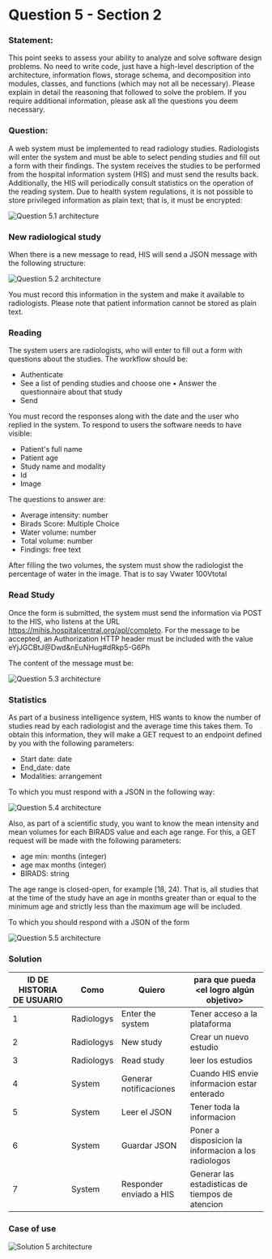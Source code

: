 # Question 5 - Section 2

### Statement: 
This point seeks to assess your ability to analyze and solve software design problems. No need to write code, just have a high-level description of the architecture, information flows, storage schema, and decomposition into modules, classes, and functions (which may not all be necessary). Please explain in detail the reasoning that followed to solve the problem. If you require additional information, please ask all the questions you deem necessary.

### Question:
A web system must be implemented to read radiology studies. Radiologists will enter the system and must be able to select pending studies and fill out a form with their findings. The system receives the studies to be performed from the hospital information system (HIS) and must send the results back. Additionally, the HIS will periodically consult statistics on the operation of the reading system. Due to health system regulations, it is not possible to store privileged information as plain text; that is, it must be encrypted:

![Question 5.1 architecture](./question5.1.png)


### New radiological study

When there is a new message to read, HIS will send a JSON message with the following structure:

![Question 5.2 architecture](./question5.2.png)

You must record this information in the system and make it available to radiologists. Please note that patient information cannot be stored as plain text.

### Reading

The system users are radiologists, who will enter to fill out a form with questions about the studies. The workflow should be:

* Authenticate
* See a list of pending studies and choose one • Answer the questionnaire about that study
* Send

You must record the responses along with the date and the user who replied in the system. To respond to users the software needs to have visible:

* Patient's full name
* Patient age
* Study name and modality
* Id
* Image

The questions to answer are:

* Average intensity: number
* Birads Score: Multiple Choice
* Water volume: number
* Total volume: number
* Findings: free text

After filling the two volumes, the system must show the radiologist the percentage of water in the image. That is to say Vwater 100Vtotal

### Read Study

Once the form is submitted, the system must send the information via POST to the HIS, who listens at the URL https://mihis.hospitalcentral.org/apl/completo. For the message to be accepted, an Authorization HTTP header must be included with the value eYjJGCBtJ@Dwd&nEuNHug#dRkp5-G6Ph

The content of the message must be:

![Question 5.3 architecture](./question5.3.png)

### Statistics

As part of a business intelligence system, HIS wants to know the number of studies read by each radiologist and the average time this takes them. To obtain this information, they will make a GET request to an endpoint defined by you with the following parameters:

* Start date: date
* End_date: date
* Modalities: arrangement

To which you must respond with a JSON in the following way:

![Question 5.4 architecture](./question5.4.png)

Also, as part of a scientific study, you want to know the mean intensity and mean volumes for each BIRADS value and each age range. For this, a GET request will be made with the following parameters:

* age min: months (integer)
* age max months (integer)
* BIRADS: string 

The age range is closed-open, for example [18, 24). That is, all studies that at the time of the study have an age in months greater than or equal to the minimum age and strictly less than the maximum age will be included.

To which you should respond with a JSON of the form

![Question 5.5 architecture](./question5.5.png)

### Solution

| ID DE HISTORIA DE USUARIO | Como  <tipo de usuario> | Quiero  <realizar alguna tarea> | para que pueda  <el logro algún objetivo>            |
|---------------------------|-------------------------|---------------------------------|------------------------------------------------------|
| 1                         | Radiologys              | Enter the system                | Tener acceso a la plataforma                         |
| 2                         | Radiologys              | New study                       | Crear un nuevo estudio                               |
| 3                         | Radiologys              | Read study                      | leer los estudios                                    |
| 4                         | System                  | Generar notificaciones          | Cuando HIS envie informacion estar enterado          |
| 5                         | System                  | Leer el JSON                    | Tener toda la informacion                            |
| 6                         | System                  | Guardar JSON                    | Poner a disposicion la informacion a los radiologos  |
| 7                         | System                  | Responder enviado a HIS         | Generar las estadisticas de tiempos de atencion      |

### Case of use
  
![Solution 5 architecture](./Solution5.png)
  

